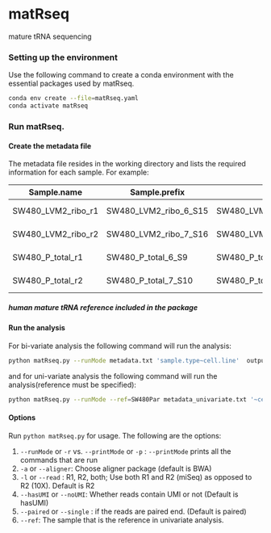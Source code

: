 # matRseq
mature tRNA sequencing

### Setting up the environment
Use the following command to create a conda environment with the essential packages used by matRseq.
```bash
conda env create --file=matRseq.yaml
conda activate matRseq
```
### Run matRseq.
#### Create the metadata file
The metadata file resides in the working directory and lists the required information for each sample. 
For example:

| Sample.name  | Sample.prefix  | R1  | R2  | sample.type | cell.line | sample.rep |
|---|---|---|---|---|---|---|
SW480_LVM2_ribo_r1 | SW480_LVM2_ribo_6_S15 | SW480_LVM2_ribo_6_S15_R1_001.fastq.gz | SW480_LVM2_ribo_6_S15_R2_001.fastq.gz | ribo |	SW480-Par |	1 |
SW480_LVM2_ribo_r2 | SW480_LVM2_ribo_7_S16 | SW480_LVM2_ribo_7_S16_R1_001.fastq.gz | SW480_LVM2_ribo_7_S16_R2_001.fastq.gz | ribo | SW480-Par | 2 | 
SW480_P_total_r1 | SW480_P_total_6_S9 | SW480_P_total_6_S9_R1_001.fastq.gz | SW480_P_total_6_S9_R2_001.fastq.gz	total |	SW480-LvM2 | 1 |
SW480_P_total_r2 | SW480_P_total_7_S10 | SW480_P_total_7_S10_R1_001.fastq.gz | SW480_P_total_7_S10_R2_001.fastq.gz | total | SW480-LvM2 | 2 |

##### human mature tRNA reference included in the package

#### Run the analysis
For bi-variate analysis the following command will run the analysis:
```bash
python matRseq.py --runMode metadata.txt 'sample.type~cell.line'  output.txt
```
and for uni-variate analysis the following command will run the analysis(reference must be specified):
```bash
python matRseq.py --runMode --ref=SW480Par metadata_univariate.txt '~cell.line'  output.txt
```

#### Options
Run `python matRseq.py` for usage.
The following are the options:
1. `--runMode` or `-r` vs. `--printMode` or `-p` : `--printMode` prints all the commands that are run
2. `-a` or `--aligner`: Choose aligner package (default is BWA)
3. `-l` or `--read` : R1, R2, both; Use both R1 and R2 (miSeq) as opposed to R2 (10X). Default is R2
4. `--hasUMI` or `--noUMI`: Whether reads contain UMI or not (Default is hasUMI)
5. `--paired` or `--single` : if the reads are paired end. (Default is paired)
6. `--ref`: The sample that is the reference in univariate analysis.
